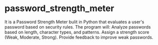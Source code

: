 # password_strength_meter
It is a Password Strength Meter bulit in Python that evaluates a user's password based on security rules. The program will:  Analyze passwords based on length, character types, and patterns. Assign a strength score (Weak, Moderate, Strong). Provide feedback to improve weak passwords.
